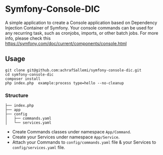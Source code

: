 # Symfony-Console-DIC

A simple application to create a Console application based on Dependency Injection Container of Symfony. Your console commands can be used for any recurring task, such as cronjobs, imports, or other batch jobs.
For more info, please check this https://symfony.com/doc/current/components/console.html
## Usage
~~~
git clone git@github.com:achrafSallemi/symfony-console-dic.git
cd symfony-console-dic
composer install
php index.php  example:process type=hello --no-cleanup
~~~

### Structure

~~~
├── index.php
├── app
├── config
│   ├── commands.yaml
│   └── services.yaml
~~~

- Create Commands classes under namespace `App/Command`.
- Create your Services under namespace `App/Service`.
- Attach your Commands to `config/commands.yaml` file & your Services to `config/services.yaml` file.
